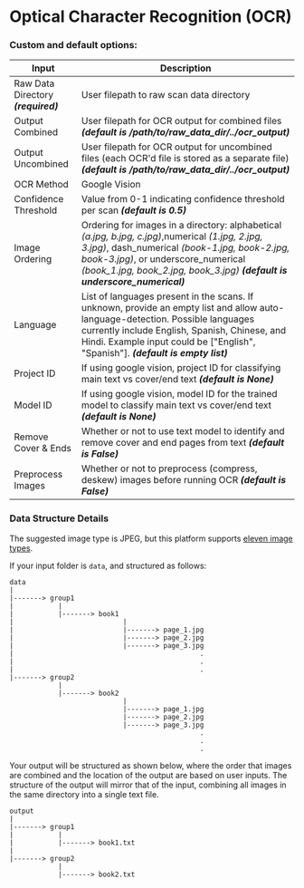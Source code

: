 # Optical Character Recognition (OCR)
### Custom and default options:


| Input | Description |
| --- | --- |
| Raw Data Directory ***(required)*** | User filepath to raw scan data directory|
| Output Combined | User filepath for OCR output for combined files ***(default is /path/to/raw_data_dir/../ocr_output)*** |
| Output Uncombined | User filepath for OCR output for uncombined files (each OCR'd file is stored as a separate file) ***(default is /path/to/raw_data_dir/../ocr_output)*** |
| OCR Method | Google Vision|
| Confidence Threshold | Value from 0-1 indicating confidence threshold per scan ***(default is 0.5)*** |
| Image Ordering | Ordering for images in a directory: alphabetical *(a.jpg, b.jpg, c.jpg)*,numerical *(1.jpg, 2.jpg, 3.jpg)*, dash_numerical *(book-1.jpg, book-2.jpg, book-3.jpg)*, or underscore_numerical *(book_1.jpg, book_2.jpg, book_3.jpg)* ***(default is underscore_numerical)*** |
| Language | List of languages present in the scans. If unknown, provide an empty list and allow auto-language-detection. Possible languages currently include English, Spanish, Chinese, and Hindi. Example input could be ["English", "Spanish"]. ***(default is empty list)***|
| Project ID | If using google vision, project ID for classifying main text vs cover/end text ***(default is None)***|
| Model ID | If using google vision, model ID for the trained model to classify main text vs cover/end text ***(default is None)*** |
| Remove Cover & Ends | Whether or not to use text model to identify and remove cover and end pages from text ***(default is False)*** |
| Preprocess Images | Whether or not to preprocess (compress, deskew) images before running OCR ***(default is False)*** | 


### Data Structure Details

The suggested image type is JPEG, but this platform supports [eleven image types](https://docs.opencv.org/3.4/d4/da8/group__imgcodecs.html#ga288b8b3da0892bd651fce07b3bbd3a56).


If your input folder is `data`, and structured as follows:

```
data
|
|-------> group1
|           |
|           |-------> book1
|                           |
|                           |-------> page_1.jpg
|                           |-------> page_2.jpg
|                           |-------> page_3.jpg
|                                              .
|                                              .
|                                              .
|-------> group2
            |
            |-------> book2
                            |
                            |-------> page_1.jpg
                            |-------> page_2.jpg
                            |-------> page_3.jpg
                                               .
                                               .
                                               .

```

Your output will be structured as shown below, where the order that images are combined and the location of the output are based on user inputs. The structure of the output will mirror that of the input, combining all images in the same directory into a single text file.
```
output
|
|-------> group1
|           |
|           |-------> book1.txt                                                                     
|                                              
|-------> group2
            |
            |-------> book2.txt

```
